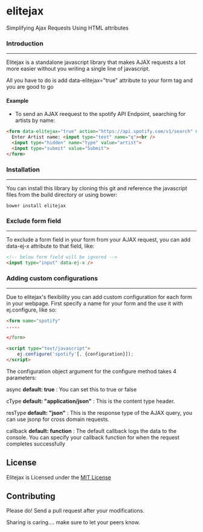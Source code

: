 # elitejax

Simplifying Ajax Requests Using HTML attributes

### **Introduction**
---
Elitejax is a standalone javascript library that makes AJAX requests a lot more easier without you writing a single line of javascript.

All you have to do is add data-elitejax="true" attribute to your form tag and you are good to go


#### **Example**

* To send an AJAX reequest to the spotify API Endpoint, searching for artists by name:

```html
<form data-elitejax="true" action="https://api.spotify.com/v1/search" method="get">
  Enter Artist name: <input type="text" name="q"><br />
  <input type="hidden" name="type" value="artist">
  <input type="submit" value="Submit">
</form>
```

### **Installation**
---
You can install this library by cloning this git and reference the javascript files from the build directory or using bower:
```
bower install elitejax
```

### Exclude form field
___
To exclude a form field in your form from your AJAX request, you can add data-ej-x attribute to that field, like:
```html
<!-- below form field will be ignored -->
<input type="input" data-ej-x />
```

### Adding custom configurations
---
Due to elitejax's flexibility you can add custom configuration for each form in your webpage. First specify a name for your form and the use it with ej.configure, like so:

```html
<form name="spotify"
.....

</form>

<script type="text/javascript">
    ej.configure('spotify'[, {configuration}]);
</script>
```

The configuration object argument for the configure method takes 4 parameters:

async **default: true** : You can set this to true or false

cType **default: "application/json"** : This is the content type header.

resType **default: "json"** : This is the response type of the AJAX query, you can use jsonp for cross domain requests.

callback **default: function** : The default callback logs the data to the console. You can specify your callback function for when the request completes successfully

## **License**
Elitejax is Licensed under the [MIT License](../blob/master/LICENSE)

## **Contributing**
Please do! Send a pull request after your modifications.

Sharing is caring.... make sure to let your peers know.
